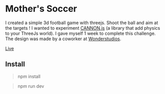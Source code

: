 # Mother's Soccer

I created a simple 3d football game with threejs. Shoot the ball and aim at the targets !
I wanted to experiment [CANNON.js](https://schteppe.github.io/cannon.js/) (a library that add physics to your ThreeJs world). I gave myself 1 week to complete this challenge. The design was made by a coworker at [Wonderstudios](https://wonderstudios.com/).

[Live](https://lab.wonderstudios.com/#Mothers-Soccer)


## Install
> npm install

> npm run dev
